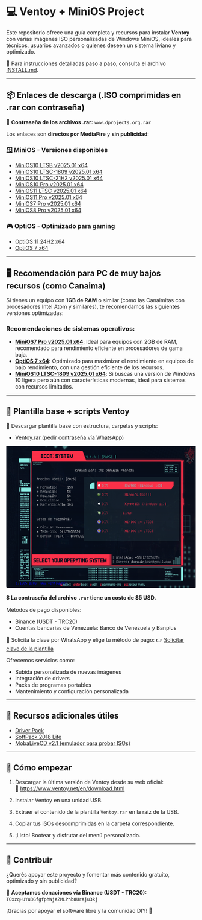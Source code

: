 # 💻 Ventoy + MiniOS Project

Este repositorio ofrece una guía completa y recursos para instalar **Ventoy** con varias imágenes ISO personalizadas de Windows MiniOS, ideales para técnicos, usuarios avanzados o quienes deseen un sistema liviano y optimizado.

📖 Para instrucciones detalladas paso a paso, consulta el archivo [INSTALL.md](INSTALL.md).

---

## 📦 Enlaces de descarga (.ISO comprimidas en .rar con contraseña)

🔐 **Contraseña de los archivos .rar:** `www.dprojects.org.rar`

Los enlaces son **directos por MediaFire** y **sin publicidad**:

### 🪟 MiniOS - Versiones disponibles

- [MiniOS10 LTSB v2025.01 x64](https://www.mediafire.com/file/rurtlplyfu9ey52/MiniOS10_LTSB_v2025.01_x64_-_www.dprojects.org.rar/file)
- [MiniOS10 LTSC-1809 v2025.01 x64](https://www.mediafire.com/file/0pe8c12yepfglz8/MiniOS10_LTSC-1809_v2025.01_x64_-_www.dprojects.org.rar/file)
- [MiniOS10 LTSC-21H2 v2025.01 x64](https://www.mediafire.com/file/wl8tc1o1lpetngb/MiniOS10_LTSC-21H2_v2025.01_x64_-_www.dprojects.org.rar/file)
- [MiniOS10 Pro v2025.01 x64](https://www.mediafire.com/file/od2rqng1guazmtm/MiniOS10_Pro_v2025.01_x64_-_www.dprojects.org.rar/file)
- [MiniOS11 LTSC v2025.01 x64](https://www.mediafire.com/file/pv1w475duj616ah/MiniOS11_LTSC_v2025.01_x64_-_www.dprojects.org.rar/file)
- [MiniOS11 Pro v2025.01 x64](https://www.mediafire.com/file/ucnzqj9j1bmer7u/MiniOS11_Pro_v2025.01_x64_-_www.dprojects.org.rar/file)
- [MiniOS7 Pro v2025.01 x64](https://www.mediafire.com/file/ko7jgs0vjd64cbf/MiniOS7_Pro_v2025.01_x64_-_www.dprojects.org.rar/file)
- [MiniOS8 Pro v2025.01 x64](https://www.mediafire.com/file/je1u8f5bzgxks0d/MiniOS8_Pro_v2025.01_x64_-_www.dprojects.org.rar/file)

### 🎮 OptiOS - Optimizado para gaming

- [OptiOS 11 24H2 x64](https://www.mediafire.com/file/ajfh3oklpt77ael/OptiOS_11_24H2_x64.iso/file)
- [OptiOS 7 x64](https://www.mediafire.com/file/7ymoajtoesbbwg7/OptiOS_7_x64.iso/file)

---

## 🖥️ **Recomendación para PC de muy bajos recursos (como Canaima)**

Si tienes un equipo con **1GB de RAM** o similar (como las Canaimitas con procesadores Intel Atom y similares), te recomendamos las siguientes versiones optimizadas:

### **Recomendaciones de sistemas operativos**:

- **[MiniOS7 Pro v2025.01 x64](https://www.mediafire.com/file/ko7jgs0vjd64cbf/MiniOS7_Pro_v2025.01_x64_-_www.dprojects.org.rar/file)**: Ideal para equipos con 2GB de RAM, recomendado para rendimiento eficiente en procesadores de gama baja.
- **[OptiOS 7 x64](https://www.mediafire.com/file/7ymoajtoesbbwg7/OptiOS_7_x64.iso/file)**: Optimizado para maximizar el rendimiento en equipos de bajo rendimiento, con una gestión eficiente de los recursos.
- **[MiniOS10 LTSC-1809 v2025.01 x64](https://www.mediafire.com/file/0pe8c12yepfglz8/MiniOS10_LTSC-1809_v2025.01_x64_-_www.dprojects.org.rar/file)**: Si buscas una versión de Windows 10 ligera pero aún con características modernas, ideal para sistemas con recursos limitados.

---

## 📁 Plantilla base + scripts Ventoy

🔧 Descargar plantilla base con estructura, carpetas y scripts:
- [Ventoy.rar (pedir contraseña vía WhatsApp)](https://www.mediafire.com/file/8qlhypkpnoev9uo/ventoy.rar/file)

![img.png](img.png)

💲 **La contraseña del archivo `.rar` tiene un costo de $5 USD.**

Métodos de pago disponibles:
- Binance (USDT - TRC20)
- Cuentas bancarias de Venezuela: Banco de Venezuela y Banplus

📲 Solicita la clave por WhatsApp y elige tu método de pago:
👉 [Solicitar clave de la plantilla](https://wa.me/584129056224?text=Solicito%20la%20clave%20de%20la%20plantilla%20Ventoy%20y%20quiero%20conocer%20los%20m%C3%A9todos%20de%20pago)

Ofrecemos servicios como:
- Subida personalizada de nuevas imágenes
- Integración de drivers
- Packs de programas portables
- Mantenimiento y configuración personalizada

---

## 📂 Recursos adicionales útiles

- [Driver Pack](https://www.mediafire.com/file/38lsytdfv4mlsei/Driver_pack.rar/file)
- [SoftPack 2018 Lite](https://www.mediafire.com/file/kaxkhlb6n6be7p3/Softpack2018_lite_18.0.1.rar/file)
- [MobaLiveCD v2.1 (emulador para probar ISOs)](https://www.mediafire.com/file/u104n5fuhs3cx2s/MobaLiveCD_v2.1.exe/file)

---

## 🚀 Cómo empezar

1. Descargar la última versión de Ventoy desde su web oficial:  
   🔗 https://www.ventoy.net/en/download.html

2. Instalar Ventoy en una unidad USB.
3. Extraer el contenido de la plantilla `Ventoy.rar` en la raíz de la USB.
4. Copiar tus ISOs descomprimidas en la carpeta correspondiente.
5. ¡Listo! Bootear y disfrutar del menú personalizado.

---

## 🤝 Contribuir

¿Querés apoyar este proyecto y fomentar más contenido gratuito, optimizado y sin publicidad?

💸 **Aceptamos donaciones vía Binance (USDT - TRC20):**  
`TQxzqHUYu3GfgfphWjAZMLPhb8UrAju3kj`

¡Gracias por apoyar el software libre y la comunidad DIY! 🙌
